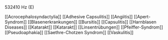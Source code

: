 532410 Hz (E)

[[Acrocephalosyndactylia]]
[[Adhesive Capsulitis]]
[[Angiitis]]
[[Apert-Syndrom]]
[[Blasenerkrankungen]]
[[Bursitis]]
[[Capsulitis]]
[[Harnblasen Diseases]]
[[Katarakt]]
[[Katarakt]]
[[Linsentrübungen]]
[[Pfeiffer-Syndrom]]
[[Pseudoaphakia]]
[[Saethre-Chotzen Syndrom]]
[[Vaskulitis]]